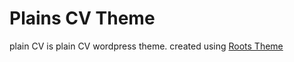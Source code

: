 # Plains CV Theme

plain CV is plain CV wordpress theme.
created using [Roots Theme](http://roots.io)
